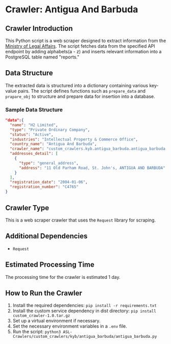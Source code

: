 # Crawler: Antigua And Barbuda

## Crawler Introduction
This Python script is a web scraper designed to extract information from the [Ministry of Legal Affairs](https://abipco.gov.ag/). The script fetches data from the specified API endpoint by adding alphabets(a - z) and inserts relevant information into a PostgreSQL table named "reports."

## Data Structure
The extracted data is structured into a dictionary containing various key-value pairs. The script defines functions such as `prepare_data` and `prapare_obj` to structure and prepare data for insertion into a database.

### Sample Data Structure
```json
"data":{
  "name": "H2 Limited",
  "type": "Private Ordinary Company",
  "status": "Active",
  "industries": "Intellectual Property & Commerce Office",
  "country_name": "Antigua And Barbuda",
  "crawler_name": "custom_crawlers.kyb.antigua_barbuda.antigua_barbuda.py",
  "addresses_detail": [
    {
      "type": "general_address",
      "address": "11 Old Parham Road, St. John's, ANTIGUA AND BARBUDA"
    }
  ],
  "registration_date": "2004-01-06",
  "registration_number": "C4765"
}
```

## Crawler Type
This is a web scraper crawler that uses the `Request` library for scraping.

## Additional Dependencies
- `Request`

## Estimated Processing Time
The processing time for the crawler is estimated 1 day.

## How to Run the Crawler
1. Install the required dependencies: `pip install -r requirements.txt`
2. Install the custom service dependency in dist directory: `pip install custom_crawler-1.0.tar.gz` 
3. Set up a virtual environment if necessary.
4. Set the necessary environment variables in a `.env` file.
5. Run the script: `python3 ASL-Crawlers/custom_crawlers/kyb/antigua_barbuda/antigua_barbuda.py`